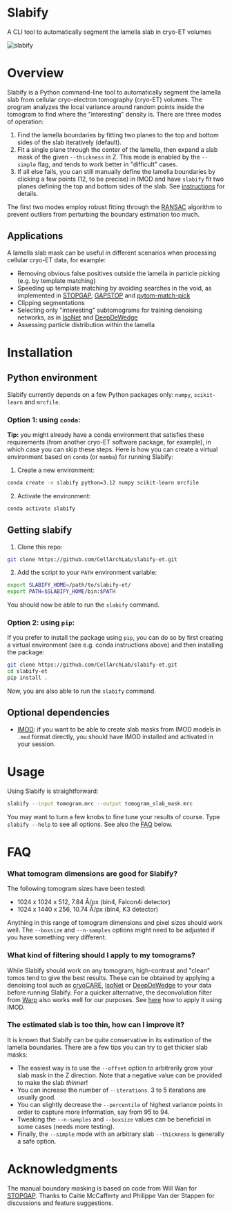 # Slabify
A CLI tool to automatically segment the lamella slab in cryo-ET volumes

![slabify](https://github.com/user-attachments/assets/7c30cf40-76be-4293-ab65-dd5a651ced6b)


# Overview
Slabify is a Python command-line tool to automatically segment the lamella slab from cellular cryo-electron tomography (cryo-ET) volumes. The program analyzes the local variance around random points inside the tomogram to find where the "interesting" density is. There are three modes of operation:
1. Find the lamella boundaries by fitting two planes to the top and bottom sides of the slab iteratively (default).
2. Fit a single plane through the center of the lamella, then expand a slab mask of the given `--thickness` in Z. This mode is enabled by the `--simple` flag, and tends to work better in "difficult" cases.
3. If all else fails, you can still manually define the lamella boundaries by clicking a few points (12, to be precise) in IMOD and have `slabify` fit two planes defining the top and bottom sides of the slab. See [instructions](https://github.com/CellArchLab/slabify-et/wiki/How-to-manually-create-a-lamella-boundary-mask-using-IMOD) for details.

The first two modes employ robust fitting through the [RANSAC](https://scikit-learn.org/stable/modules/generated/sklearn.linear_model.RANSACRegressor.html) algorithm to prevent outliers from perturbing the boundary estimation too much.

## Applications
A lamella slab mask can be useful in different scenarios when processing cellular cryo-ET data, for example:

* Removing obvious false positives outside the lamella in particle picking (e.g. by template matching)
* Speeding up template matching by avoiding searches in the void, as implemented in [STOPGAP](https://github.com/wan-lab-vanderbilt/STOPGAP), [GAPSTOP](https://gitlab.mpcdf.mpg.de/bturo/gapstop_tm) and [pytom-match-pick](https://github.com/SBC-Utrecht/pytom-match-pick)
* Clipping segmentations
* Selecting only "interesting" subtomograms for training denoising networks, as in [IsoNet](https://github.com/IsoNet-cryoET/IsoNet) and [DeepDeWedge](https://github.com/MLI-lab/DeepDeWedge)
* Assessing particle distribution within the lamella

# Installation
## Python environment
Slabify currently depends on a few Python packages only: `numpy`, `scikit-learn` and `mrcfile`.

### Option 1: using `conda`:
**Tip:** you might already have a conda environment that satisfies these requirements (from another cryo-ET software package, for example), in which case you can skip these steps.
Here is how you can create a virtual environment based on `conda` (or `mamba`) for running Slabify:

1. Create a new environment:
```bash
conda create -n slabify python=3.12 numpy scikit-learn mrcfile
```
2. Activate the environment:
```bash
conda activate slabify
```
  
## Getting slabify
1. Clone this repo:
```bash
git clone https://github.com/CellArchLab/slabify-et.git
```
2. Add the script to your `PATH` environment variable:
```bash
export SLABIFY_HOME=/path/to/slabify-et/
export PATH=$SLABIFY_HOME/bin:$PATH
```
You should now be able to run the `slabify` command.

### Option 2: using `pip`:
If you prefer to install the package using `pip`, you can do so by first creating a virtual environment (see e.g. conda instructions above) and then installing the package:
```bash
git clone https://github.com/CellArchLab/slabify-et.git
cd slabify-et
pip install .
```

Now, you are also able to run the `slabify` command.

## Optional dependencies
* [IMOD](https://bio3d.colorado.edu/imod/): if you want to be able to create slab masks from IMOD models in `.mod` format directly, you should have IMOD installed and activated in your session.


# Usage
Using Slabify is straightforward:
```bash
slabify --input tomogram.mrc --output tomogram_slab_mask.mrc
```
You may want to turn a few knobs to fine tune your results of course. Type `slabify --help` to see all options. See also the [FAQ](https://github.com/CellArchLab/slabify#faq) below.

# FAQ
### What tomogram dimensions are good for Slabify?
The following tomogram sizes have been tested:

* 1024 x 1024 x 512, 7.84 Å/px (bin4, Falcon4i detector)
* 1024 x 1440 x 256, 10.74 Å/px (bin4, K3 detector)

Anything in this range of tomogram dimensions and pixel sizes should work well. The `--boxsize` and `--n-samples` options might need to be adjusted if you have something very different.

### What kind of filtering should I apply to my tomograms?
While Slabify should work on any tomogram, high-contrast and "clean" tomos tend to give the best results. These can be obtained by applying a denoising tool such as [cryoCARE](https://github.com/juglab/cryoCARE_pip), [IsoNet](https://github.com/IsoNet-cryoET/IsoNet) or [DeepDeWedge](https://github.com/MLI-lab/DeepDeWedge) to your data before running Slabify. For a quicker alternative, the deconvolution filter from [Warp]((https://doi.org/10.1038/s41592-019-0580-y)) also works well for our purposes. See [here](https://github.com/CellArchLab/slabify-et/wiki/How-to-deconvolve-a-tomogram-using-IMOD) how to apply it using IMOD.

### The estimated slab is too thin, how can I improve it?
It is known that Slabify can be quite conservative in its estimation of the lamella boundaries. There are a few tips you can try to get thicker slab masks:
* The easiest way is to use the `--offset` option to arbitrarily grow your slab mask in the Z direction. Note that a negative value can be provided to make the slab *thinner*!
* You can increase the number of `--iterations`. 3 to 5 iterations are usually good.
* You can slightly decrease the `--percentile` of highest variance points in order to capture more information, say from 95 to 94.
* Tweaking the `--n-samples` and `--boxsize` values can be beneficial in some cases (needs more testing).
* Finally, the `--simple` mode with an arbitrary slab `--thickness` is generally a safe option.

# Acknowledgments
The manual boundary masking is based on code from Will Wan for [STOPGAP](https://github.com/wan-lab-vanderbilt/STOPGAP). Thanks to Caitie McCafferty and Philippe Van der Stappen for discussions and feature suggestions.
